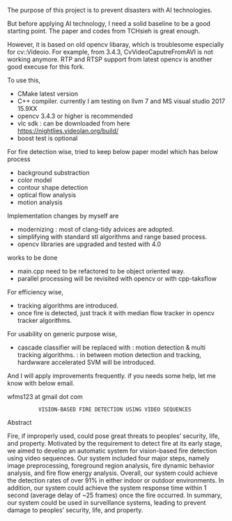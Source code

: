 The purpose of this project is to prevent disasters with AI technologies.


But before applying AI technology, I need a solid baseline to be a good starting point. The paper and codes from TCHsieh is great enough.

However, it is based on old opencv libaray, which is troublesome especially for cv::Videoio. For example, from 3.4.3, CvVideoCaputreFromAVI is not working anymore. RTP and RTSP support from latest opencv is another good execuse for this fork.

To use this,
- CMake latest version
- C++ compiler. currently I am testing on llvm 7 and MS visual studio 2017 15.9XX
- opencv 3.4.3 or higher is recommended
- vlc sdk : can be downloaded from here https://nightlies.videolan.org/build/
- boost test is optional

For fire detection wise, tried to keep below paper model which has below process
-  background substraction 
-  color model 
-  contour shape detection
-  optical flow analysis 
-  motion analysis

Implementation changes by myself are
-  modernizing : most of clang-tidy advices are adopted.
-  simplifying with standard stl algorithms and range based process.
-  opencv libraries are upgraded and tested with 4.0

works to be done
- main.cpp need to be refactored to be object oriented way.
- parallel processing will be revisited with opencv or with cpp-taksflow

 
For efficiency wise,
-  tracking algorithms are introduced.
-  once fire is detected, just track it with median flow tracker in opencv tracker algorithms. 

For usability on generic purpose wise,
- cascade classifier will be replaced with
  : motion detection & multi tracking algorithms.
  : in between motion detection and tracking, hardwware accelerated SVM will be introduced.


And I will apply improvements frequently. if you needs some help, let me know with below email.

wfms123 at gmail dot com


                                
              VISION-BASED FIRE DETECTION USING VIDEO SEQUENCES

Abstract

Fire, if improperly used, could pose great threats to peoples’ security, life, and property. Motivated by the requirement to detect fire at its early stage, we aimed to develop an automatic system for vision-based fire detection using video sequences. Our system included four major steps, namely image preprocessing, foreground region analysis, fire dynamic behavior analysis, and fire flow energy analysis. Overall, our system could achieve the detection rates of over 91% in either indoor or outdoor environments. In addition, our system could achieve the system response time within 1 second (average delay of ~25 frames) once the fire occurred. In summary, our system could be used in surveillance systems, leading to prevent damage to peoples’ security, life, and property.

